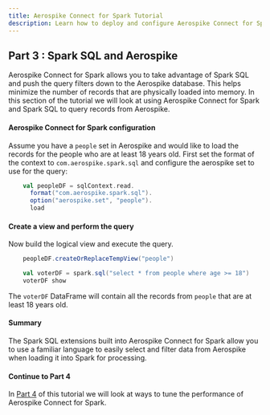 ```yaml
---
title: Aerospike Connect for Spark Tutorial
description: Learn how to deploy and configure Aerospike Connect for Spark.
---
```


## Part 3 : Spark SQL and Aerospike

Aerospike Connect for Spark allows you to take advantage of Spark SQL and push the query filters down to the Aerospike database. This helps minimize the number of records that are physically loaded into memory.
In this section of the tutorial we will look at using Aerospike Connect for Spark and Spark SQL to query records from Aerospike.

#### Aerospike Connect for Spark configuration

Assume you have a ```people``` set in Aerospike and would like to load the records for the people who are at least 18 years old. First set the format of the context to ```com.aerospike.spark.sql``` and configure the aerospike set to use for the query:

```scala
    val peopleDF = sqlContext.read.
      format("com.aerospike.spark.sql").
      option("aerospike.set", "people").
      load
```

#### Create a view and perform the query

Now build the logical view and execute the query. 

```scala
    peopleDF.createOrReplaceTempView("people")

    val voterDF = spark.sql("select * from people where age >= 18")
    voterDF show
```

The ```voterDF``` DataFrame will contain all the records from ```people``` that are at least 18 years old.

#### Summary

The Spark SQL extensions built into Aerospike Connect for Spark allow you to use a familiar language to easily select and filter data from Aerospike when loading it into Spark for processing.

#### Continue to Part 4

In [Part 4](/docs/connectors/enterprise/spark/tutorial_4.html) of this tutorial we will look at ways to tune the performance of Aerospike Connect for Spark.


